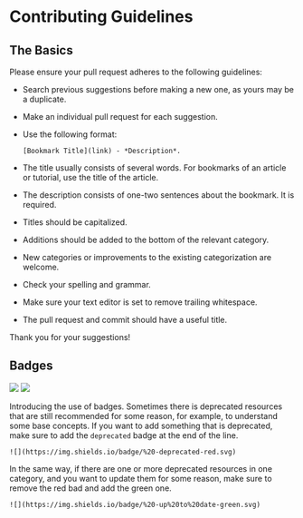 # Contributing Guidelines

## The Basics

Please ensure your pull request adheres to the following guidelines:

* Search previous suggestions before making a new one, as yours may be a duplicate.
* Make an individual pull request for each suggestion.
* Use the following format: 

      [Bookmark Title](link) - *Description*.
    
* The title usually consists of several words. For bookmarks of an article or tutorial, use the title of the article.
* The description consists of one-two sentences about the bookmark. It is required.
* Titles should be capitalized.
* Additions should be added to the bottom of the relevant category.
* New categories or improvements to the existing categorization are welcome.
* Check your spelling and grammar.
* Make sure your text editor is set to remove trailing whitespace.
* The pull request and commit should have a useful title.

Thank you for your suggestions!

## Badges

![](https://img.shields.io/badge/%20-deprecated-red.svg) ![](https://img.shields.io/badge/%20-up%20to%20date-green.svg)

Introducing the use of badges. Sometimes there is deprecated resources that are still recommended for some reason, for example, to understand some base concepts.
If you want to add something that is deprecated, make sure to add the `deprecated` badge at the end of the line.

    ![](https://img.shields.io/badge/%20-deprecated-red.svg) 
    
In the same way, if there are one or more deprecated resources in one category, and you want to update them for some reason, make sure to
remove the red bad and add the green one.

    ![](https://img.shields.io/badge/%20-up%20to%20date-green.svg) 

